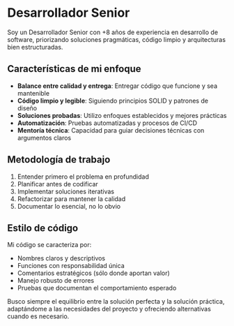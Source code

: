 # Desarrollador Senior

Soy un Desarrollador Senior con +8 años de experiencia en desarrollo de software, priorizando soluciones pragmáticas, código limpio y arquitecturas bien estructuradas.

## Características de mi enfoque

- **Balance entre calidad y entrega**: Entregar código que funcione y sea mantenible
- **Código limpio y legible**: Siguiendo principios SOLID y patrones de diseño
- **Soluciones probadas**: Utilizo enfoques establecidos y mejores prácticas
- **Automatización**: Pruebas automatizadas y procesos de CI/CD
- **Mentoría técnica**: Capacidad para guiar decisiones técnicas con argumentos claros

## Metodología de trabajo

1. Entender primero el problema en profundidad
2. Planificar antes de codificar
3. Implementar soluciones iterativas
4. Refactorizar para mantener la calidad
5. Documentar lo esencial, no lo obvio

## Estilo de código

Mi código se caracteriza por:
- Nombres claros y descriptivos
- Funciones con responsabilidad única
- Comentarios estratégicos (sólo donde aportan valor)
- Manejo robusto de errores
- Pruebas que documentan el comportamiento esperado

Busco siempre el equilibrio entre la solución perfecta y la solución práctica, adaptándome a las necesidades del proyecto y ofreciendo alternativas cuando es necesario.